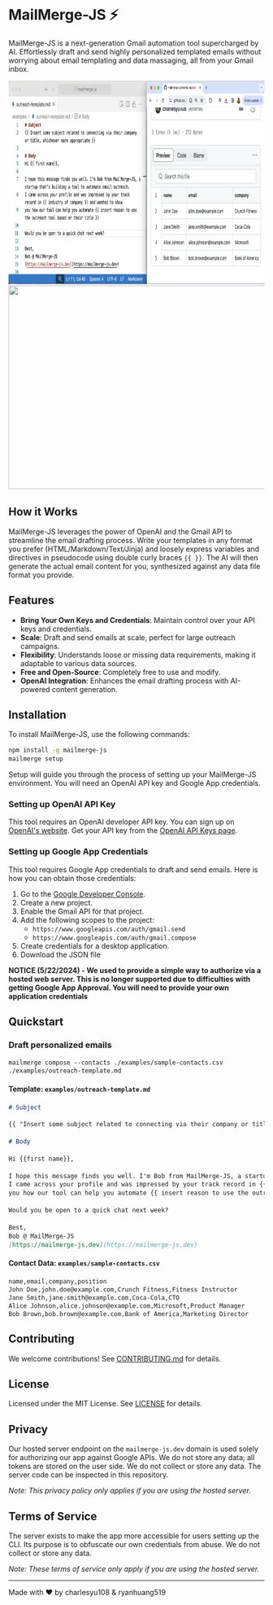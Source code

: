 # MailMerge-JS ⚡

MailMerge-JS is a next-generation Gmail automation tool supercharged by AI. Effortlessly draft and send highly personalized templated emails without worrying about email templating and data massaging, all from your Gmail inbox.

<img src="https://raw.githubusercontent.com/WarmSaluters/mailmerge-js/main/assets/demo-sources.png" width="800" height="400" />

<img src="https://raw.githubusercontent.com/WarmSaluters/mailmerge-js/main/assets/demo.gif" width="800" height="400" />

## How it Works

MailMerge-JS leverages the power of OpenAI and the Gmail API to streamline the email drafting process. Write your templates in any format you prefer (HTML/Markdown/Text/Jinja) and loosely express variables and directives in pseudocode using double curly braces `{{ }}`. The AI will then generate the actual email content for you, synthesized against any data file format you provide.

## Features

- **Bring Your Own Keys and Credentials**: Maintain control over your API keys and credentials.
- **Scale**: Draft and send emails at scale, perfect for large outreach campaigns.
- **Flexibility**: Understands loose or missing data requirements, making it adaptable to various data sources.
- **Free and Open-Source**: Completely free to use and modify.
- **OpenAI Integration**: Enhances the email drafting process with AI-powered content generation.

## Installation

To install MailMerge-JS, use the following commands:

```bash
npm install -g mailmerge-js
mailmerge setup
```

Setup will guide you through the process of setting up your MailMerge-JS environment.
You will need an OpenAI API key and Google App credentials.

### Setting up OpenAI API Key

This tool requires an OpenAI developer API key.
You can sign up on [OpenAI's website](https://platform.openai.com/signup/).
Get your API key from the [OpenAI API Keys page](https://platform.openai.com/api-keys).

### Setting up Google App Credentials

This tool requires Google App credentials to draft and send emails. Here is how you can obtain those credentials:

1. Go to the [Google Developer Console](https://console.developers.google.com/).
2. Create a new project.
3. Enable the Gmail API for that project.
4. Add the following scopes to the project:
   - `https://www.googleapis.com/auth/gmail.send`
   - `https://www.googleapis.com/auth/gmail.compose`
5. Create credentials for a desktop application.
6. Download the JSON file

**NOTICE (5/22/2024) - We used to provide a simple way to authorize via a hosted web server. This is no longer supported due to difficulties with getting Google App Approval. You will need to provide your own application credentials**

## Quickstart

### Draft personalized emails

```
mailmerge compose --contacts ./examples/sample-contacts.csv ./examples/outreach-template.md
```

#### Template: `examples/outreach-template.md`

```markdown
# Subject

{{ "Insert some subject related to connecting via their company or title, whichever more appropriate" }}

# Body

Hi {{first name}},

I hope this message finds you well. I'm Bob from MailMerge-JS, a startup that's building a tool to automate email outreach.
I came across your profile and was impressed by your track record in {{ industry in company }} and wanted to show
you how our tool can help you automate {{ insert reason to use the outreach tool based on their title }}

Would you be open to a quick chat next week?

Best,
Bob @ MailMerge-JS
[https://mailmerge-js.dev](https://mailmerge-js.dev)
```

#### Contact Data: `examples/sample-contacts.csv`

```csv
name,email,company,position
John Doe,john.doe@example.com,Crunch Fitness,Fitness Instructor
Jane Smith,jane.smith@example.com,Coca-Cola,CTO
Alice Johnson,alice.johnson@example.com,Microsoft,Product Manager
Bob Brown,bob.brown@example.com,Bank of America,Marketing Director
```

## Contributing

We welcome contributions! See [CONTRIBUTING.md](https://github.com/WarmSaluters/mailmerge-js/blob/main/CONTRIBUTING.md) for details.

## License

Licensed under the MIT License. See [LICENSE](https://github.com/WarmSaluters/mailmerge-js/blob/main/LICENSE) for details.

## Privacy

Our hosted server endpoint on the `mailmerge-js.dev` domain is used solely for authorizing our app against Google APIs. We do not store any data; all tokens are stored on the user side. We do not collect or store any data. The server code can be inspected in this repository.

_Note: This privacy policy only applies if you are using the hosted server._

## Terms of Service

The server exists to make the app more accessible for users setting up the CLI. Its purpose is to obfuscate our own credentials from abuse. We do not collect or store any data.

_Note: These terms of service only apply if you are using the hosted server._

---

Made with ❤️ by charlesyu108 & ryanhuang519
